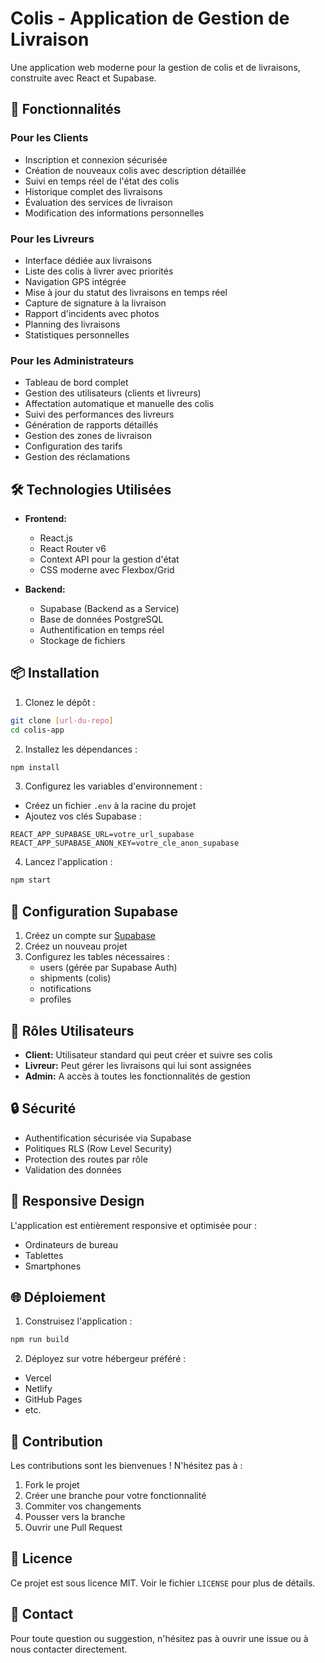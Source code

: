 # Colis - Application de Gestion de Livraison

Une application web moderne pour la gestion de colis et de livraisons, construite avec React et Supabase.

## 🚀 Fonctionnalités

### Pour les Clients

- Inscription et connexion sécurisée
- Création de nouveaux colis avec description détaillée
- Suivi en temps réel de l'état des colis
- Historique complet des livraisons
- Évaluation des services de livraison
- Modification des informations personnelles
### Pour les Livreurs

- Interface dédiée aux livraisons
- Liste des colis à livrer avec priorités
- Navigation GPS intégrée
- Mise à jour du statut des livraisons en temps réel
- Capture de signature à la livraison
- Rapport d'incidents avec photos
- Planning des livraisons
- Statistiques personnelles

### Pour les Administrateurs

- Tableau de bord complet
- Gestion des utilisateurs (clients et livreurs)
- Affectation automatique et manuelle des colis
- Suivi des performances des livreurs
- Génération de rapports détaillés
- Gestion des zones de livraison
- Configuration des tarifs
- Gestion des réclamations

## 🛠 Technologies Utilisées

- **Frontend:**

  - React.js
  - React Router v6
  - Context API pour la gestion d'état
  - CSS moderne avec Flexbox/Grid

- **Backend:**
  - Supabase (Backend as a Service)
  - Base de données PostgreSQL
  - Authentification en temps réel
  - Stockage de fichiers

## 📦 Installation

1. Clonez le dépôt :

```bash
git clone [url-du-repo]
cd colis-app
```

2. Installez les dépendances :

```bash
npm install
```

3. Configurez les variables d'environnement :

- Créez un fichier `.env` à la racine du projet
- Ajoutez vos clés Supabase :

```env
REACT_APP_SUPABASE_URL=votre_url_supabase
REACT_APP_SUPABASE_ANON_KEY=votre_cle_anon_supabase
```

4. Lancez l'application :

```bash
npm start
```

## 🔑 Configuration Supabase

1. Créez un compte sur [Supabase](https://supabase.com)
2. Créez un nouveau projet
3. Configurez les tables nécessaires :
   - users (gérée par Supabase Auth)
   - shipments (colis)
   - notifications
   - profiles

## 👥 Rôles Utilisateurs

- **Client:** Utilisateur standard qui peut créer et suivre ses colis
- **Livreur:** Peut gérer les livraisons qui lui sont assignées
- **Admin:** A accès à toutes les fonctionnalités de gestion

## 🔒 Sécurité

- Authentification sécurisée via Supabase
- Politiques RLS (Row Level Security)
- Protection des routes par rôle
- Validation des données

## 📱 Responsive Design

L'application est entièrement responsive et optimisée pour :

- Ordinateurs de bureau
- Tablettes
- Smartphones

## 🌐 Déploiement

1. Construisez l'application :

```bash
npm run build
```

2. Déployez sur votre hébergeur préféré :

- Vercel
- Netlify
- GitHub Pages
- etc.

## 📝 Contribution

Les contributions sont les bienvenues ! N'hésitez pas à :

1. Fork le projet
2. Créer une branche pour votre fonctionnalité
3. Commiter vos changements
4. Pousser vers la branche
5. Ouvrir une Pull Request

## 📄 Licence

Ce projet est sous licence MIT. Voir le fichier `LICENSE` pour plus de détails.

## 📧 Contact

Pour toute question ou suggestion, n'hésitez pas à ouvrir une issue ou à nous contacter directement.

